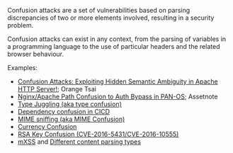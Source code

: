 Confusion attacks are a set of vulnerabilities based on parsing discrepancies of two or more elements involved, resulting in a security problem.

Confusion attacks can exist in any context, from the parsing of variables in a programming language to the use of particular headers and the related browser behaviour.

Examples:
- [Confusion Attacks: Exploiting Hidden Semantic Ambiguity in Apache HTTP Server!](../../Readwise/Articles/🍊%20Orange%20Tsai%20-%20Confusion%20Attacks%20Exploiting%20Hidden%20Semantic%20Ambiguity%20in%20Apache%20HTTP%20Server!.md); Orange Tsai
- [Nginx/Apache Path Confusion to Auth Bypass in PAN-OS](../../Readwise/Articles/Assetnote%20Research%20-%20NginxApache%20Path%20Confusion%20to%20Auth%20Bypass%20in%20PAN-OS.md); Assetnote
- [Type Juggling (aka type confusion)](Type%20Juggling%20(aka%20type%20confusion).md)
- [Dependency confusion in CICD](../Dev,%20scripting%20&%20OS/CICD%20security.md#^cdb482)
- [MIME sniffing (aka MIME Confusion)](MIME%20sniffing.md)
- [Currency Confusion](../../Readwise/Articles/intigriti%20-%20Hunting%20Down%20the%20Top%205%20Most%20Common%20Price%20Manipulation%20Vulnerabilities%20in%20E-Commerce%20Websites.md#^677a5f)
- [RSA Key Confusion (CVE-2016-5431/CVE-2016-10555)](JWT%20Vulnerabilities.md#RSA%20Key%20Confusion%20(CVE-2016-5431/CVE-2016-10555))
- [mXSS](../../Readwise/Articles/sonarsource.com%20-%20mXSS%20The%20Vulnerability%20Hiding%20in%20Your%20Code.md) and [Different content parsing types](../Dev,%20scripting%20&%20OS/HTML.md#Different%20content%20parsing%20types)

